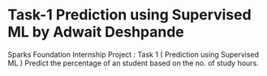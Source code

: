 # Task-1 Prediction using Supervised ML by Adwait Deshpande
Sparks Foundation Internship Project : Task 1 ( Prediction using Supervised ML )
Predict the percentage of an student based on the no. of study hours.
